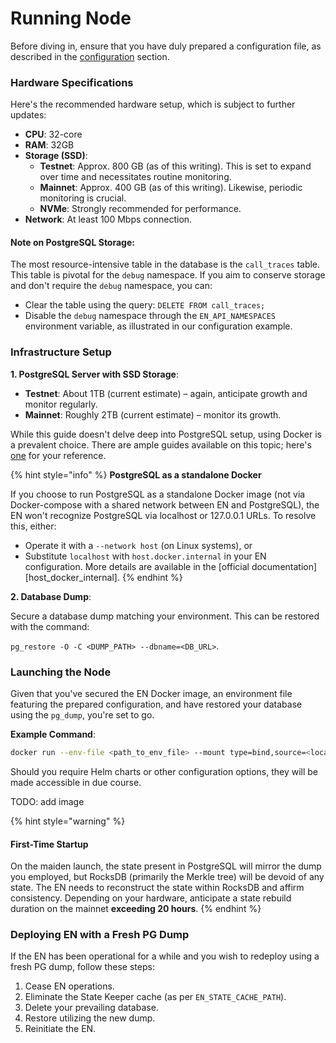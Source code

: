 # Running Node

Before diving in, ensure that you have duly prepared a configuration file, as described in the [configuration](configuration.md) section.

### Hardware Specifications

Here's the recommended hardware setup, which is subject to further updates:

* **CPU**: 32-core
* **RAM**: 32GB
* **Storage (SSD)**:
  * **Testnet**: Approx. 800 GB (as of this writing). This is set to expand over time and necessitates routine monitoring.
  * **Mainnet**: Approx. 400 GB (as of this writing). Likewise, periodic monitoring is crucial.
  * **NVMe**: Strongly recommended for performance.
* **Network**: At least 100 Mbps connection.

#### Note on PostgreSQL Storage:

The most resource-intensive table in the database is the `call_traces` table. This table is pivotal for the `debug` namespace. If you aim to conserve storage and don't require the `debug` namespace, you can:

* Clear the table using the query: `DELETE FROM call_traces;`
* Disable the `debug` namespace through the `EN_API_NAMESPACES` environment variable, as illustrated in our configuration example.

### Infrastructure Setup

**1. PostgreSQL Server with SSD Storage**:

* **Testnet**: About 1TB (current estimate) – again, anticipate growth and monitor regularly.
* **Mainnet**: Roughly 2TB (current estimate) – monitor its growth.

While this guide doesn't delve deep into PostgreSQL setup, using Docker is a prevalent choice. There are ample guides available on this topic; here's [one](https://www.docker.com/blog/how-to-use-the-postgres-docker-official-image/) for your reference.

{% hint style="info" %}
**PostgreSQL as a standalone Docker**

If you choose to run PostgreSQL as a standalone Docker image (not via Docker-compose with a shared network between EN and PostgreSQL), the EN won't recognize PostgreSQL via localhost or 127.0.0.1 URLs. To resolve this, either:

* Operate it with a `--network host` (on Linux systems), or
* Substitute `localhost` with `host.docker.internal` in your EN configuration. More details are available in the \[official documentation]\[host\_docker\_internal].
{% endhint %}

**2. Database Dump**:

Secure a database dump matching your environment. This can be restored with the command:

`pg_restore -O -C <DUMP_PATH> --dbname=<DB_URL>`.

### Launching the Node

Given that you've secured the EN Docker image, an environment file featuring the prepared configuration, and have restored your database using the `pg_dump`, you're set to go.

**Example Command**:

```bash
docker run --env-file <path_to_env_file> --mount type=bind,source=<local_rocksdb_data_path>,target=<configured_rocksdb_data_path> <image>
```

Should you require Helm charts or other configuration options, they will be made accessible in due course.

TODO: add image

{% hint style="warning" %}
#### First-Time Startup

On the maiden launch, the state present in PostgreSQL will mirror the dump you employed, but RocksDB (primarily the Merkle tree) will be devoid of any state. The EN needs to reconstruct the state within RocksDB and affirm consistency. Depending on your hardware, anticipate a state rebuild duration on the mainnet **exceeding 20 hours**.
{% endhint %}

### Deploying EN with a Fresh PG Dump

If the EN has been operational for a while and you wish to redeploy using a fresh PG dump, follow these steps:

1. Cease EN operations.
2. Eliminate the State Keeper cache (as per `EN_STATE_CACHE_PATH`).
3. Delete your prevailing database.
4. Restore utilizing the new dump.
5. Reinitiate the EN.
